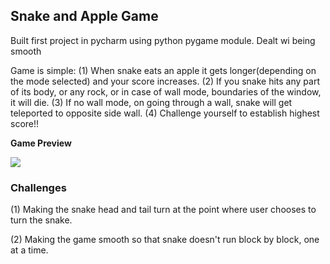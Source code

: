 ## Snake and Apple Game
Built first project in pycharm using python pygame module. Dealt wi being smooth

Game is simple:
(1) When snake eats an apple it gets longer(depending on the mode selected) and your score increases. 
(2) If you snake hits any part of its body, or any rock, or in case of wall mode, boundaries of the window, it will die.
(3) If no wall mode, on going through a wall, snake will get teleported to opposite side wall.
(4) Challenge yourself to establish highest score!!

**Game Preview**

![](game_preview.gif)

### Challenges

(1) Making the snake head and tail turn at the point where user chooses to turn the snake.

(2) Making the game smooth so that snake doesn't run block by block, one at a time.
